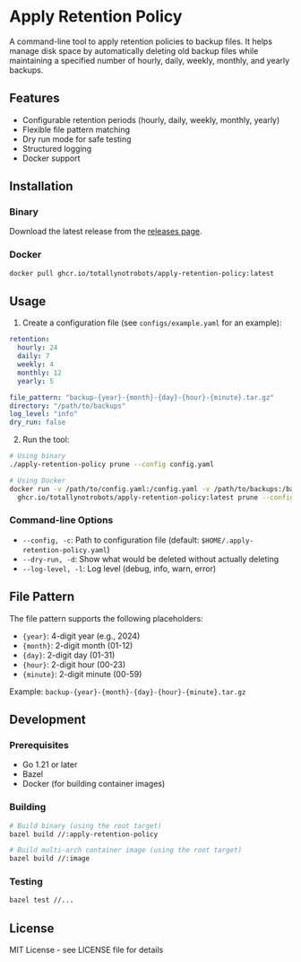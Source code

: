 # Apply Retention Policy

A command-line tool to apply retention policies to backup files. It helps manage disk space by automatically deleting old backup files while maintaining a specified number of hourly, daily, weekly, monthly, and yearly backups.

## Features

- Configurable retention periods (hourly, daily, weekly, monthly, yearly)
- Flexible file pattern matching
- Dry run mode for safe testing
- Structured logging
- Docker support

## Installation

### Binary

Download the latest release from the [releases page](https://github.com/TotallyNotRobots/apply-retention-policy/releases).

### Docker

```bash
docker pull ghcr.io/totallynotrobots/apply-retention-policy:latest
```

## Usage

1. Create a configuration file (see `configs/example.yaml` for an example):

```yaml
retention:
  hourly: 24
  daily: 7
  weekly: 4
  monthly: 12
  yearly: 5

file_pattern: "backup-{year}-{month}-{day}-{hour}-{minute}.tar.gz"
directory: "/path/to/backups"
log_level: "info"
dry_run: false
```

2. Run the tool:

```bash
# Using binary
./apply-retention-policy prune --config config.yaml

# Using Docker
docker run -v /path/to/config.yaml:/config.yaml -v /path/to/backups:/backups \
  ghcr.io/totallynotrobots/apply-retention-policy:latest prune --config /config.yaml
```

### Command-line Options

- `--config, -c`: Path to configuration file (default: `$HOME/.apply-retention-policy.yaml`)
- `--dry-run, -d`: Show what would be deleted without actually deleting
- `--log-level, -l`: Log level (debug, info, warn, error)

## File Pattern

The file pattern supports the following placeholders:
- `{year}`: 4-digit year (e.g., 2024)
- `{month}`: 2-digit month (01-12)
- `{day}`: 2-digit day (01-31)
- `{hour}`: 2-digit hour (00-23)
- `{minute}`: 2-digit minute (00-59)

Example: `backup-{year}-{month}-{day}-{hour}-{minute}.tar.gz`

## Development

### Prerequisites

- Go 1.21 or later
- Bazel
- Docker (for building container images)

### Building

```bash
# Build binary (using the root target)
bazel build //:apply-retention-policy

# Build multi-arch container image (using the root target)
bazel build //:image
```

### Testing

```bash
bazel test //...
```

## License

MIT License - see LICENSE file for details
